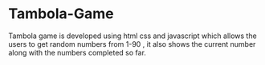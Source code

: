 # Tambola-Game
Tambola game is developed using html css and javascript which allows the users to get random numbers from 1-90 , it also shows the current number along with the numbers completed so far.
